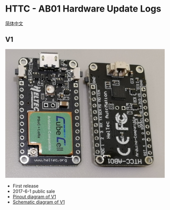 # HTTC - AB01 Hardware Update Logs
[简体中文](https://heltec-automation.readthedocs.io/zh_CN/latest/cubecell/dev-board/htcc-ab01/hardware_update_log.html)
## V1

![](img/hardware_update_log/01.png)

- First release
- 2017-6-1 public sale
- [Pinout diagram of V1](http://resource.heltec.cn/download/CubeCell/HTCC-AB01/HTCC-AB01_PinoutDiagram.pdf)
- [Schematic diagram of V1](http://resource.heltec.cn/download/CubeCell/HTCC-AB01/HTCC-AB01_SchematicDiagram.pdf)

